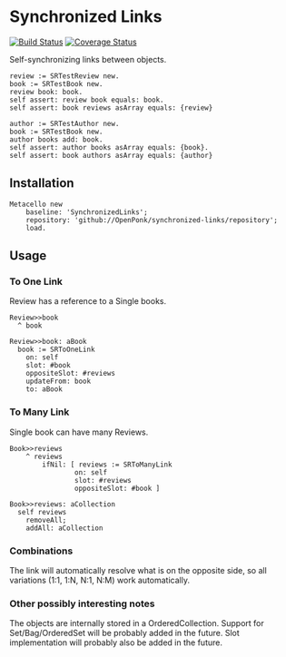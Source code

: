 # Synchronized Links
[![Build Status](https://travis-ci.org/OpenPonk/synchronized-links.svg?branch=master)](https://travis-ci.org/OpenPonk/synchronized-links) [![Coverage Status](https://coveralls.io/repos/github/OpenPonk/synchronized-links/badge.svg?branch=master)](https://coveralls.io/github/OpenPonk/synchronized-links?branch=master)

Self-synchronizing links between objects.

```smalltalk
review := SRTestReview new.
book := SRTestBook new.
review book: book.
self assert: review book equals: book.
self assert: book reviews asArray equals: {review}
```

```smalltalk
author := SRTestAuthor new.
book := SRTestBook new.
author books add: book.
self assert: author books asArray equals: {book}.
self assert: book authors asArray equals: {author}
```

## Installation

```smalltalk
Metacello new
	baseline: 'SynchronizedLinks';
	repository: 'github://OpenPonk/synchronized-links/repository';
	load.
```

## Usage

### To One Link

Review has a reference to a Single books.

```smalltalk
Review>>book
  ^ book

Review>>book: aBook
  book := SRToOneLink
    on: self
    slot: #book
    oppositeSlot: #reviews
    updateFrom: book
    to: aBook
```

### To Many Link

Single book can have many Reviews.

```smalltalk
Book>>reviews
	^ reviews
		ifNil: [ reviews := SRToManyLink
				on: self
				slot: #reviews
				oppositeSlot: #book ]

Book>>reviews: aCollection
  self reviews
    removeAll;
    addAll: aCollection
```

### Combinations

The link will automatically resolve what is on the opposite side, so all variations (1:1, 1:N, N:1, N:M) work automatically.

### Other possibly interesting notes

The objects are internally stored in a OrderedCollection. Support for Set/Bag/OrderedSet will be probably added in the future.
Slot implementation will probably also be added in the future.
